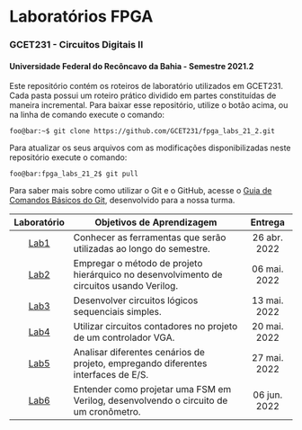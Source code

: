 # Laboratórios FPGA

### GCET231 - Circuitos Digitais II

#### Universidade Federal do Recôncavo da Bahia - Semestre 2021.2

Este repositório contém os roteiros de laboratório utilizados em GCET231. Cada pasta possui um roteiro prático dividido em partes constituídas de maneira incremental. Para baixar esse repositório, utilize o botão acima, ou na linha de comando execute o comando:

```console
foo@bar:~$ git clone https://github.com/GCET231/fpga_labs_21_2.git
```

Para atualizar os seus arquivos com as modificações disponibilizadas neste repositório execute o comando:

```console
foo@bar:fpga_labs_21_2$ git pull
```

Para saber mais sobre como utilizar o Git e o GitHub, acesse o [Guia de Comandos Básicos do Git](https://github.com/GCET231/tut1-github), desenvolvido para a nossa turma.

|        Laboratório        | Objetivos de Aprendizagem                                                                |   Entrega    |
| :-----------------------: | ---------------------------------------------------------------------------------------- | :----------: |
| [Lab1](lab1/spec/spec.md) | Conhecer as ferramentas que serão utilizadas ao longo do semestre.                       | 26 abr. 2022 |
| [Lab2](lab2/spec/spec.md) | Empregar o método de projeto hierárquico no desenvolvimento de circuitos usando Verilog. | 06 mai. 2022 |
| [Lab3](lab3/spec/spec.md) | Desenvolver circuitos lógicos sequenciais simples. | 13 mai. 2022 |
| [Lab4](lab4/spec/spec.md) | Utilizar circuitos contadores no projeto de um controlador VGA. | 20 mai. 2022 |
| [Lab5](lab5/spec/spec.md) | Analisar diferentes cenários de projeto, empregando diferentes interfaces de E/S. | 27 mai. 2022 |
| [Lab6](lab6/spec/spec.md) | Entender como projetar uma FSM em Verilog, desenvolvendo o circuito de um cronômetro. | 06 jun. 2022 |
